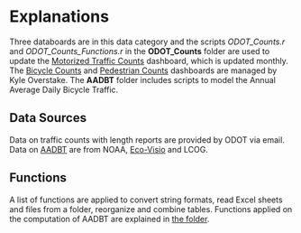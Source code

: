 # Explanations

Three databoards are in this data category and the scripts *ODOT_Counts.r* and *ODOT_Counts_Functions.r* in the **ODOT_Counts** folder are used to update the [Motorized Traffic Counts](https://lcog.org/902/Motorized-Traffic-Counts) dashboard, which is updated monthly. The [Bicycle Counts](https://lcog.org/918/Bicycle-Counts) and [Pedestrian Counts](https://lcog.org/935/Pedestrian-Counts) dashboards are managed by Kyle Overstake. The **AADBT** folder includes scripts to model the Annual Average Daily Bicycle Traffic.

## Data Sources

Data on traffic counts with length reports are provided by ODOT via email. Data on [AADBT](https://github.com/dongmeic/MPO_Data_Portal/tree/master/TrafficCountData/AADBT#explanations) are from NOAA, [Eco-Visio](https://www.eco-visio.net/v5/login/#::) and LCOG.

## Functions

A list of functions are applied to convert string formats, read Excel sheets and files from a folder, reorganize and combine tables. Functions applied on the computation of AADBT are explained in [the folder](https://github.com/dongmeic/MPO_Data_Portal/tree/master/TrafficCountData/AADBT#explanations).
